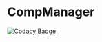 # CompManager
[![Codacy Badge](https://api.codacy.com/project/badge/Grade/bd7ab1730fca4e21961fbcde70994973)](https://app.codacy.com/app/Narimm/CompManager?utm_source=github.com&utm_medium=referral&utm_content=AddstarMC/CompManager&utm_campaign=Badge_Grade_Settings)